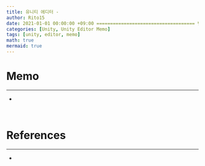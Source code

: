 ```yaml
---
title: 유니티 에디터 - 
author: Rito15
date: 2021-01-01 00:00:00 +09:00 ==================================== 변경!
categories: [Unity, Unity Editor Memo]
tags: [unity, editor, memo]
math: true
mermaid: true
---
```


# Memo
---
- 

<br>

# References
---
- 